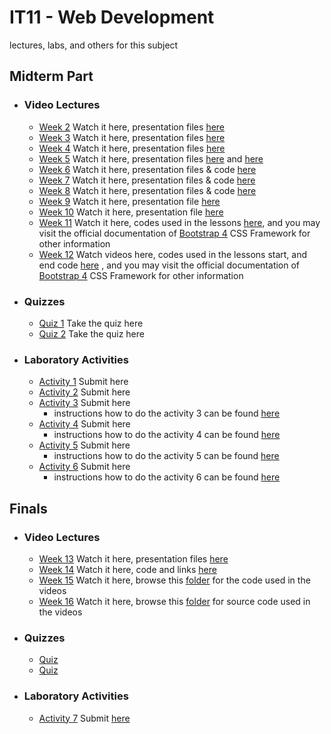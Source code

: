 # IT11 -  Web Development
lectures, labs, and others for this subject



## Midterm Part
- ### Video Lectures 
  - [Week 2](https://loom.com/share/folder/68e151ec596b4d5ebedf46eba267908f) Watch it here, presentation files [here](https://drive.google.com/drive/u/0/folders/1ck58XrcZkPrvUtEKD1FM9PnYtrZYASvy)
  - [Week 3](https://loom.com/share/folder/031f542d4ab84c7b99f2f29a5e2a06c8) Watch it here, presentation files [here](https://drive.google.com/drive/u/0/folders/1ck58XrcZkPrvUtEKD1FM9PnYtrZYASvy)
  - [Week 4](https://loom.com/share/folder/e1c81d8401564a2684f51e21093c97ad) Watch it here, presentation files [here](https://drive.google.com/drive/u/0/folders/1ck58XrcZkPrvUtEKD1FM9PnYtrZYASvy)
  - [Week 5](https://loom.com/share/folder/961bed23aee24995ba0fa78dcdf207b9) Watch it here, presentation files [here](https://drive.google.com/drive/u/0/folders/1ck58XrcZkPrvUtEKD1FM9PnYtrZYASvy) and [here](https://github.com/darkcumulus/webdev-it11/tree/master/week5)
  - [Week 6](https://loom.com/share/folder/bc992387de68479794adfc325836e5d1) Watch it here, presentation files & code [here](https://github.com/darkcumulus/webdev-it11/tree/master/week6)
  - [Week 7](https://loom.com/share/folder/b3dbad2f8e0d4bf4900fa405b84d2e67) Watch it here, presentation files & code [here](https://github.com/darkcumulus/webdev-it11/tree/master/week7)
  - [Week 8](https://loom.com/share/folder/f313274349f64ebfb37c822b3b1936e2) Watch it here, presentation files & code [here](https://github.com/darkcumulus/webdev-it11/tree/master/week8)
  - [Week 9](https://drive.google.com/drive/folders/1DB74NZCSWriHM5RB-zYGOctFym0-XtAv?usp=sharing) Watch it here, presentation file [here](https://github.com/darkcumulus/webdev-it11/tree/master/week9)
  - [Week 10](https://drive.google.com/drive/folders/1nUJpHtLqHJXD1NXDRYREohpQA79kDVsu?usp=sharing) Watch it here, presentation file [here](https://www.w3schools.com/bootstrap4/default.asp)
  - [Week 11](https://drive.google.com/drive/folders/1WcpmqsOBykxL-uhKOXhpFmfVNlzGtKtH) Watch it here, codes used in the lessons [here](https://github.com/darkcumulus/webdev-it11/tree/master/week11/codes), and you may visit the official documentation of [Bootstrap 4](https://getbootstrap.com/docs/4.0/getting-started/introduction/) CSS Framework for other information 
  - [Week 12](https://drive.google.com/drive/folders/1WQDkzQrpO6kqDvJx6SnmmFkY3IBS5_TZ) Watch videos here, codes used in the lessons start, and end code [here](https://github.com/darkcumulus/webdev-it11/tree/master/week12/codes) , and you may visit the official documentation of [Bootstrap 4](https://getbootstrap.com/docs/4.0/getting-started/introduction/) CSS Framework for other information 
- ### Quizzes

  - [Quiz 1](https://docs.google.com/forms/d/1KIfrYm10biTK3vQ5HeVxxqMQu6bvEZ6FqokiWcPUNMs) Take the quiz here     
  - [Quiz 2](https://docs.google.com/forms/d/1Q5WfMzWmLBqAXLeYr5i1CvdC-zILEAm8PHdrOUaM8hs) Take the quiz here
- ### Laboratory Activities
  - [Activity 1](https://docs.google.com/forms/d/1Nlf0cGnzmjEXTk86sOpWdpxI9pzgri4V6RZ3tZtX7HQ) Submit here
  - [Activity 2](https://docs.google.com/forms/d/10iaToFPX4J4Jqafd81Dy2wLmZUaLn0CsASGosRZ9JFg) Submit here
  - [Activity 3](https://docs.google.com/forms/d/1byLO5ozy-TyKRCpGesE8Ru_Kk3_ig44D3uF8ZV5f59w) Submit here
    - instructions how to do the activity 3 can be found [here](https://www.loom.com/share/d4f7521b93b947b48bd0bcb765fcda6e)
  - [Activity 4](https://docs.google.com/forms/d/1WmOIks1niP5zfi_hhseTpurDTrXUwzBzpTJ0LkF9qYU) Submit here
    - instructions how to do the activity 4 can be found [here](https://www.loom.com/share/7e424de38b46469cbf7ff0f36e5157a1)
  - [Activity 5](https://docs.google.com/forms/d/1B77Snu87ppTFHGdu9BAYwy6zav2mxo9y5TOQonSLBAo) Submit here
    - instructions how to do the activity 5 can be found [here](https://drive.google.com/drive/folders/1RYiEyO-a_bSTV7yJI3qkSqC6JRQW7_U3)
  - [Activity 6](https://docs.google.com/forms/d/158arFitBKd5udgru0SWpkg6XniSwOwEYKSp3AOqNFc8) Submit here
    - instructions how to do the activity 6 can be found [here](https://drive.google.com/drive/folders/1xqvE1ePsQFqKoGWBA8en23eedN1l7d4t)


## Finals
- ### Video Lectures 
  - [Week 13](https://drive.google.com/drive/u/1/folders/1hgRb191y0RSGZvrxKk9RkXA7F70KbxKU) Watch it here, presentation files [here](https://drive.google.com/file/d/1l-QDmjyzczYZknmekGBMB8PczvQstYYn/view)
  - [Week 14](https://drive.google.com/drive/u/1/folders/1aVdQHSeYGsTQK-6l9oShxN5Mv7BgHVUC) Watch it here, code and links [here](https://drive.google.com/drive/u/1/folders/1aVdQHSeYGsTQK-6l9oShxN5Mv7BgHVUC)
  - [Week 15](https://drive.google.com/drive/u/0/folders/1EZVDUyzpuHEm3NpeaClCe2z7WSd8JHge) Watch it here, browse this [folder](https://github.com/darkcumulus/webdev-it11/tree/master/week15/code) for the code used in the videos
  - [Week 16](https://drive.google.com/drive/u/0/folders/1YvU2DVpVnMiGdIbPj7VZKzgObNKpJDYD) Watch it here, browse this [folder](https://github.com/darkcumulus/webdev-it11/tree/master/week16/code) for source code used in the videos
- ### Quizzes
  - [Quiz ]()
  - [Quiz ]()
- ### Laboratory Activities
  - [Activity 7]() Submit [here]()







